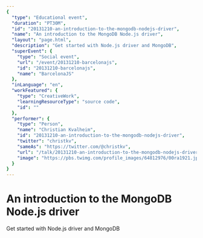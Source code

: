 ```yaml
---
{
  "type": "Educational event",
  "duration": "PT30M",
  "id": "20131210-an-introduction-to-the-mongodb-nodejs-driver",
  "name": "An introduction to the MongoDB Node.js driver",
  "layout": "page.html",
  "description": "Get started with Node.js driver and MongoDB",
  "superEvent": {
    "type": "Social event",
    "url": "/event/20131210-barcelonajs",
    "id": "20131210-barcelonajs",
    "name": "BarcelonaJS"
  },
  "inLanguage": "en",
  "workFeatured": {
    "type": "CreativeWork",
    "learningResourceType": "source code",
    "id": ""
  },
  "performer": {
    "type": "Person",
    "name": "Christian Kvalheim",
    "id": "20131210-an-introduction-to-the-mongodb-nodejs-driver",
    "twitter": "christkv",
    "sameAs": "https://twitter.com/@christkv",
    "url": "/talk/20131210-an-introduction-to-the-mongodb-nodejs-driver.html",
    "image": "https://pbs.twimg.com/profile_images/64812976/00ra1921.jpg"
  }
}
---
```

# An introduction to the MongoDB Node.js driver

Get started with Node.js driver and MongoDB